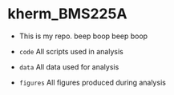 # kherm_BMS225A

- This is my repo. beep boop beep boop

- `code` All scripts used in analysis 
- `data` All data used for analysis 
- `figures` All figures produced during analysis